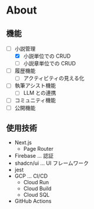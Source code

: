 # About

## 機能

- [ ] 小説管理
  - [x] 小説単位での CRUD
  - [ ] 小説章単位での CRUD
- [ ] 履歴機能
  - [ ] アクティビティの見える化
- [ ] 執筆アシスト機能
  - [ ] LLM との連携
- [ ] コミュニティ機能
- [ ] 公開機能

## 使用技術

- Next.js
  - Page Router
- Firebase ... 認証
- shadcn/ui ... UI フレームワーク
- jest
- GCP ... CI/CD
  - Cloud Run
  - Cloud Build
  - Cloud SQL
- GitHub Actions
